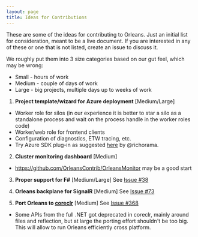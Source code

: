 ```yaml
---
layout: page
title: Ideas for Contributions
---
```



These are some of the ideas for contributing to Orleans. Just an initial list for consideration, meant to be a live document. If you are interested in any of these or one that is not listed, create an issue to discuss it.

We roughly put them into 3 size categories based on our gut feel, which may be wrong: 
 * Small - hours of work
 * Medium - couple of days of work
 * Large - big projects, multiple days up to weeks of work

1. **Project template/wizard for Azure deployment** [Medium/Large]
  * Worker role for silos (in our experience it is better to star a silo as a standalone process and wait on the process handle in the worker roles code)
  * Worker/web role for frontend clients
  * Configuration of diagnostics, ETW tracing, etc.
  * Try Azure SDK plug-in as suggested [here](http://richorama.github.io/2015/01/13/thoughts-on-deploying-orleans/) by @richorama.

2. **Cluster monitoring dashboard** [Medium]
  * https://github.com/OrleansContrib/OrleansMonitor may be a good start

3. **Proper support for F#** [Medium/Large]
See [Issue #38](https://github.com/dotnet/orleans/issues/38)

4. **Orleans backplane for SignalR** [Medium]
See [Issue #73](https://github.com/dotnet/orleans/issues/73)

5. **Port Orleans to [coreclr](https://github.com/dotnet/coreclr)** [Medium]
See [Issue #368](https://github.com/dotnet/orleans/issues/368)
  * Some APIs from the full .NET got deprecated in coreclr, mainly around files and reflection, but at large the porting effort shouldn't be too big. This will allow to run Orleans efficiently cross platform.
